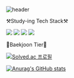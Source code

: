 ###                                                                                                            
![header](https://capsule-render.vercel.app/api?type=wave&color=999999&height=150&section=header&text=Wellcome%20to%20jootopia&fontSize=50)







 ⚒️Study-ing Tech Stack⚒️
 
<img src="https://img.shields.io/badge/C-999999?style=flat-square&logo=c&logoColor=white"/>                                       <img src="https://img.shields.io/badge/python-999999?style=flat-square&logo=Python&logoColor=white"/>        <img src="https://img.shields.io/badge/Linux-999999?style=flat-square&logo=Linux&logoColor=white"/>     <img src="https://img.shields.io/badge/C++-999999?style=flat-square&logo=C++&logoColor=white"/>





































 💎Baekjoon Tier💎

 [![Solved.ac 프로필](http://mazassumnida.wtf/api/v2/generate_badge?boj=jootopia0808)](https://solved.ac/jootopia)




 
 
 [![Anurag's GitHub stats](https://github-readme-stats.vercel.app/api?username=jo0dy)](https://github.com/jo0dy/github-readme-stats)
<!--
**Jo0dY/Jo0dy** is a ✨ _special_ ✨ repository because its `README.md` (this file) appears on your GitHub profile.

Here are some ideas to get you started:

- 🌱 I’m currently learning ...
- 😄 Pronouns: ...


